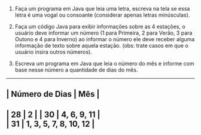 1. Faça um programa em Java que leia uma letra, escreva na tela se essa letra é uma vogal ou consoante (considerar apenas letras minúsculas).

2. Faça um código Java para exibir informações sobre as 4 estações, o usuário deve informar um número (1 para Primeira, 2 para Verão, 3 para Outono e 4 para Inverno) ao informar o número ele deve receber alguma informação de texto sobre aquela estação. (obs: trate casos em que o usuário insira outros números).

3. Escreva um programa em Java que leia o número do mês e informe com base nesse número a quantidade de dias do mês.
  ---------------------------------------------------
  | Número de Dias   |  Mês                         |  
  ---------------------------------------------------
  |   28             |   2                          |
  |   30             |   4,  6,  9, 11              |   
  |   31             |   1,  3,  5, 7, 8, 10, 12    |
  ---------------------------------------------------

